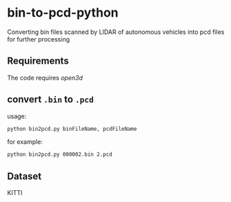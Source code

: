 # bin-to-pcd-python
Converting bin files scanned by LIDAR of autonomous vehicles into pcd files for further processing

## Requirements

The code requires *open3d* 

## convert `.bin` to `.pcd`

usage:

```bash
python bin2pcd.py binFileName, pcdFileName
```

for example:

```bash
python bin2pcd.py 000002.bin 2.pcd
```



## Dataset

KITTI
